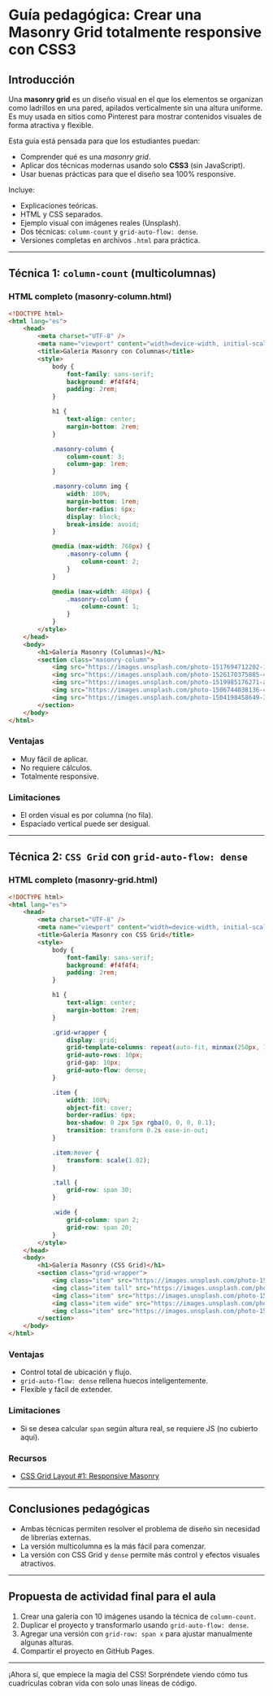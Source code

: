 # Guía pedagógica: Crear una Masonry Grid totalmente responsive con CSS3

## Introducción

Una **masonry grid** es un diseño visual en el que los elementos se organizan como ladrillos en una pared, apilados verticalmente sin una altura uniforme. Es muy usada en sitios como Pinterest para mostrar contenidos visuales de forma atractiva y flexible.

Esta guía está pensada para que los estudiantes puedan:

- Comprender qué es una _masonry grid_.
- Aplicar dos técnicas modernas usando solo **CSS3** (sin JavaScript).
- Usar buenas prácticas para que el diseño sea 100% responsive.

Incluye:

- Explicaciones teóricas.
- HTML y CSS separados.
- Ejemplo visual con imágenes reales (Unsplash).
- Dos técnicas: `column-count` y `grid-auto-flow: dense`.
- Versiones completas en archivos `.html` para práctica.

---

## Técnica 1: `column-count` (multicolumnas)

### HTML completo (masonry-column.html)

```html
<!DOCTYPE html>
<html lang="es">
	<head>
		<meta charset="UTF-8" />
		<meta name="viewport" content="width=device-width, initial-scale=1.0" />
		<title>Galería Masonry con Columnas</title>
		<style>
			body {
				font-family: sans-serif;
				background: #f4f4f4;
				padding: 2rem;
			}

			h1 {
				text-align: center;
				margin-bottom: 2rem;
			}

			.masonry-column {
				column-count: 3;
				column-gap: 1rem;
			}

			.masonry-column img {
				width: 100%;
				margin-bottom: 1rem;
				border-radius: 6px;
				display: block;
				break-inside: avoid;
			}

			@media (max-width: 768px) {
				.masonry-column {
					column-count: 2;
				}
			}

			@media (max-width: 480px) {
				.masonry-column {
					column-count: 1;
				}
			}
		</style>
	</head>
	<body>
		<h1>Galería Masonry (Columnas)</h1>
		<section class="masonry-column">
			<img src="https://images.unsplash.com/photo-1517694712202-14dd9538aa97" alt="imagen 1" />
			<img src="https://images.unsplash.com/photo-1526170375885-4d8ecf77b99f" alt="imagen 2" />
			<img src="https://images.unsplash.com/photo-1519985176271-adb1088fa94c" alt="imagen 3" />
			<img src="https://images.unsplash.com/photo-1506744038136-46273834b3fb" alt="imagen 4" />
			<img src="https://images.unsplash.com/photo-1504198458649-3128b932f49b" alt="imagen 5" />
		</section>
	</body>
</html>
```

### Ventajas

- Muy fácil de aplicar.
- No requiere cálculos.
- Totalmente responsive.

### Limitaciones

- El orden visual es por columna (no fila).
- Espaciado vertical puede ser desigual.

---

## Técnica 2: `CSS Grid` con `grid-auto-flow: dense`

### HTML completo (masonry-grid.html)

```html
<!DOCTYPE html>
<html lang="es">
	<head>
		<meta charset="UTF-8" />
		<meta name="viewport" content="width=device-width, initial-scale=1.0" />
		<title>Galería Masonry con CSS Grid</title>
		<style>
			body {
				font-family: sans-serif;
				background: #f4f4f4;
				padding: 2rem;
			}

			h1 {
				text-align: center;
				margin-bottom: 2rem;
			}

			.grid-wrapper {
				display: grid;
				grid-template-columns: repeat(auto-fit, minmax(250px, 1fr));
				grid-auto-rows: 10px;
				grid-gap: 10px;
				grid-auto-flow: dense;
			}

			.item {
				width: 100%;
				object-fit: cover;
				border-radius: 6px;
				box-shadow: 0 2px 5px rgba(0, 0, 0, 0.1);
				transition: transform 0.2s ease-in-out;
			}

			.item:hover {
				transform: scale(1.02);
			}

			.tall {
				grid-row: span 30;
			}

			.wide {
				grid-column: span 2;
				grid-row: span 20;
			}
		</style>
	</head>
	<body>
		<h1>Galería Masonry (CSS Grid)</h1>
		<section class="grid-wrapper">
			<img class="item" src="https://images.unsplash.com/photo-1526170375885-4d8ecf77b99f" alt="img 1" />
			<img class="item tall" src="https://images.unsplash.com/photo-1517694712202-14dd9538aa97" alt="img 2" />
			<img class="item" src="https://images.unsplash.com/photo-1506744038136-46273834b3fb" alt="img 3" />
			<img class="item wide" src="https://images.unsplash.com/photo-1504198458649-3128b932f49b" alt="img 4" />
			<img class="item" src="https://images.unsplash.com/photo-1519985176271-adb1088fa94c" alt="img 5" />
		</section>
	</body>
</html>
```

### Ventajas

- Control total de ubicación y flujo.
- `grid-auto-flow: dense` rellena huecos inteligentemente.
- Flexible y fácil de extender.

### Limitaciones

- Si se desea calcular `span` según altura real, se requiere JS (no cubierto aquí).

### Recursos

- [CSS Grid Layout #1: Responsive Masonry](https://codepen.io/iamsaief/pen/jObaoKo)

---

## Conclusiones pedagógicas

- Ambas técnicas permiten resolver el problema de diseño sin necesidad de librerías externas.
- La versión multicolumna es la más fácil para comenzar.
- La versión con CSS Grid y `dense` permite más control y efectos visuales atractivos.

---

## Propuesta de actividad final para el aula

1. Crear una galería con 10 imágenes usando la técnica de `column-count`.
2. Duplicar el proyecto y transformarlo usando `grid-auto-flow: dense`.
3. Agregar una versión con `grid-row: span x` para ajustar manualmente algunas alturas.
4. Compartir el proyecto en GitHub Pages.

---

¡Ahora sí, que empiece la magia del CSS! Sorpréndete viendo cómo tus cuadrículas cobran vida con solo unas líneas de código.

